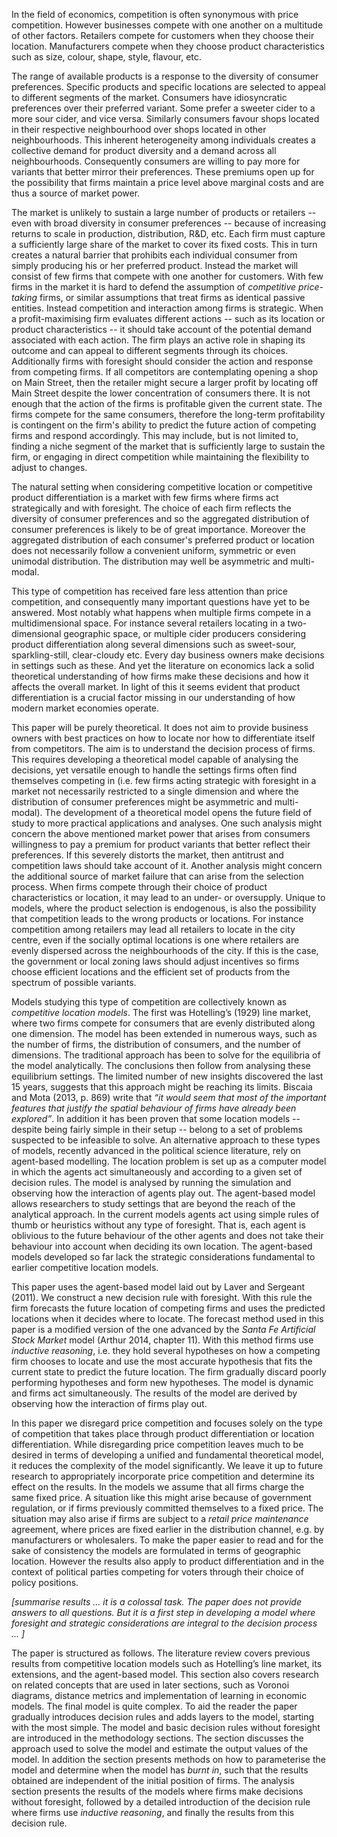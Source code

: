 In the field of economics, competition is often synonymous with price competition. However businesses compete with one another on a multitude of other factors. Retailers compete for customers when they choose their location. Manufacturers compete when they choose product characteristics such as size, colour, shape, style, flavour, etc. 

The range of available products is a response to the diversity of consumer preferences. Specific products and specific locations are selected to appeal to different segments of the market. Consumers have idiosyncratic preferences over their preferred variant. Some prefer a sweeter cider to a more sour cider, and vice versa. Similarly consumers favour shops located in their respective neighbourhood over shops located in other neighbourhoods. This inherent heterogeneity among individuals creates a collective demand for product diversity and a demand across all neighbourhoods. Consequently consumers are willing to pay more for variants that better mirror their preferences. These premiums open up for the possibility that firms maintain a price level above marginal costs and are thus a source of market power.

The market is unlikely to sustain a large number of products or retailers -- even with broad diversity in consumer preferences -- because of increasing returns to scale in production, distribution, R&D, etc. Each firm must capture a sufficiently large share of the market to cover its fixed costs. This in turn creates a natural barrier that prohibits each individual consumer from simply producing his or her preferred product. Instead the market will consist of few firms that compete with one another for customers. With few firms in the market it is hard to defend the assumption of *competitive price-taking* firms, or similar assumptions that treat firms as identical passive entities. Instead competition and interaction among firms is strategic. 
When a profit-maximising firm evaluates different actions -- such as its location or product characteristics -- it should take account of the potential demand associated with each action. The firm plays an active role in shaping its outcome and can appeal to different segments through its choices. Additionally firms with foresight should consider the action and response from competing firms. If all competitors are contemplating opening a shop on Main Street, then the retailer might secure a larger profit by locating off Main Street despite the lower concentration of consumers there. It is not enough that the action of the firms is profitable given the current state. The firms compete for the same consumers, therefore the long-term profitability is contingent on the firm's ability to predict the future action of competing firms and respond accordingly. This may include, but is not limited to, finding a niche segment of the market that is sufficiently large to sustain the firm, or engaging in direct competition while maintaining the flexibility to adjust to changes.

The natural setting when considering competitive location or competitive product differentiation is a market with few firms where firms act strategically and with foresight. The choice of each firm reflects the diversity of consumer preferences and so the aggregated distribution of consumer preferences is likely to be of great importance. Moreover the aggregated distribution of each consumer's preferred product or location does not necessarily follow a convenient uniform, symmetric or even unimodal distribution. The distribution may well be asymmetric and multi-modal.

This type of competition has received fare less attention than price competition, and consequently many important questions have yet to be answered. Most notably what happens when multiple firms compete in a multidimensional space. For instance several retailers locating in a two-dimensional geographic space, or multiple cider producers considering product differentiation along several dimensions such as sweet-sour, sparkling-still, clear-cloudy etc. Every day business owners make decisions in settings such as these. And yet the literature on economics lack a solid theoretical understanding of how firms make these decisions and how it affects the overall market. In light of this it seems evident that product differentiation is a crucial factor missing in our understanding of how modern market economies operate.

This paper will be purely theoretical. It does not aim to provide business owners with best practices on how to locate nor how to differentiate itself from competitors. The aim is to understand the decision process of firms. This requires developing a theoretical model capable of analysing the decisions, yet versatile enough to handle the settings firms often find themselves competing in (i.e. few firms acting strategic with foresight in a market not necessarily restricted to a single dimension and where the distribution of consumer preferences might be asymmetric and multi-modal). The development of a theoretical model opens the future field of study to more practical applications and analyses. One such analysis might concern the above mentioned market power that arises from consumers willingness to pay a premium for product variants that better reflect their preferences. If this severely distorts the market, then antitrust and competition laws should take account of it. Another analysis might concern the additional source of market failure that can arise from the selection process. When firms compete through their choice of product characteristics or location, it may lead to an under- or oversupply. Unique to models, where the product selection is endogenous, is also the possibility that competition leads to the wrong products or locations. For instance competition among retailers may lead all retailers to locate in the city centre, even if the socially optimal locations is one where retailers are evenly dispersed across the neighbourhoods of the city. If this is the case, the government or local zoning laws should adjust incentives so firms choose efficient locations and the efficient set of products from the spectrum of possible variants.
  
Models studying this type of competition are collectively known as *competitive location models*. The first was Hotelling’s (1929) line market, where two firms compete for consumers that are evenly distributed along one dimension. The model has been extended in numerous ways, such as the number of firms, the distribution of consumers, and the number of dimensions. The traditional approach has been to solve for the equilibria of the model analytically. The conclusions then follow from analysing these equilibrium settings. The limited number of new insights discovered the last 15 years, suggests that this approach might be reaching its limits. Biscaia and Mota (2013, p. 869) write that *“it would seem that most of the important features that justify the spatial behaviour of firms have already been explored”*. In addition it has been proven that some location models -- despite being fairly simple in their setup -- belong to a set of problems suspected to be infeasible to solve. An alternative approach to these types of models, recently advanced in the political science literature, rely on agent-based modelling. The location problem is set up as a computer model in which the agents act simultaneously and according to a given set of decision rules. The model is analysed by running the simulation and observing how the interaction of agents play out. The agent-based model allows researchers to study settings that are beyond the reach of the analytical approach. In the current models agents act using simple rules of thumb or heuristics without any type of foresight. That is, each agent is oblivious to the future behaviour of the other agents and does not take their behaviour into account when deciding its own location. The agent-based models developed so far lack the strategic considerations fundamental to earlier competitive location models.

This paper uses the agent-based model laid out by Laver and Sergeant (2011). We construct a new decision rule with foresight. With this rule the firm forecasts the future location of competing firms and uses the predicted locations when it decides where to locate. The forecast method used in this paper is a modified version of the one advanced by the *Santa Fe Artificial Stock Market* model (Arthur 2014, chapter 11). With this method firms use *inductive reasoning*, i.e. they hold several hypotheses on how a competing firm chooses to locate and use the most accurate hypothesis that fits the current state to predict the future location. The firm gradually discard poorly performing hypotheses and form new hypotheses. The model is dynamic and firms act simultaneously. The results of the model are derived by observing how the interaction of firms play out.

In this paper we disregard price competition and focuses solely on the type of competition that takes place through product differentiation or location differentiation. While disregarding price competition leaves much to be desired in terms of developing a unified and fundamental theoretical model, it reduces the complexity of the model significantly. We leave it up to future research to appropriately incorporate price competition and determine its effect on the results. In the models we assume that all firms charge the same fixed price. A situation like this might arise because of government regulation, or if firms previously committed themselves to a fixed price. The situation may also arise if firms are subject to a *retail price maintenance* agreement, where prices are fixed earlier in the distribution channel, e.g. by manufacturers or wholesalers. To make the paper easier to read and for the sake of consistency the models are formulated in terms of geographic location. However the results also apply to product differentiation and in the context of political parties competing for voters through their choice of policy positions.  

_[summarise results ... it is a colossal task. The paper does not  provide answers to all questions. But it is a first step in developing a model where foresight and strategic considerations are integral to the decision process ... ]_

The paper is structured as follows. The literature review covers previous results from competitive location models such as Hotelling’s line market, its extensions, and the agent-based model. This section also covers research on related concepts that are used in later sections, such as Voronoi diagrams, distance metrics and implementation of learning in economic models. The final model is quite complex. To aid the reader the paper gradually introduces decision rules and adds layers to the model, starting with the most simple. The model and basic decision rules without foresight are introduced in the methodology sections. The section discusses the approach used to solve the model and estimate the output values of the model. In addition the section presents methods on how to parameterise the model and determine when the model has *burnt in*, such that the results obtained are independent of the initial position of firms. The analysis section presents the results of the models where firms make decisions without foresight, followed by a detailed introduction of the decision rule where firms use *inductive reasoning*, and finally the results from this decision rule.